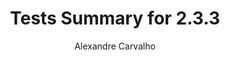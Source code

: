 ---
title: Tests Summary for 2.3.3
author: Alexandre Carvalho
menu_title: 2.3.3
category: surefire_reports
layout: iframe
iframe_url: /docs/2.3.3/junit/test/index.html
order: 1
---